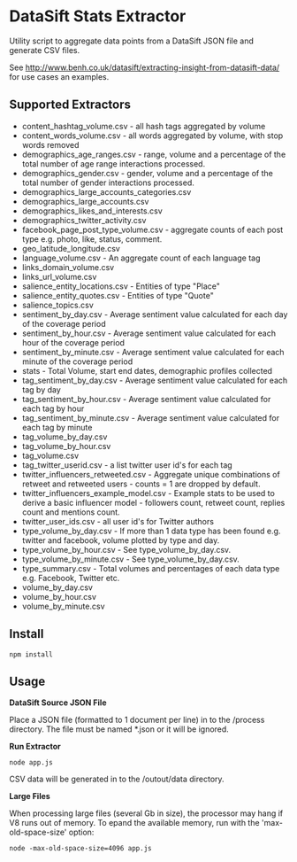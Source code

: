 DataSift Stats Extractor
========================

Utility script to aggregate data points from a DataSift JSON file and generate CSV files.

See http://www.benh.co.uk/datasift/extracting-insight-from-datasift-data/ for use cases an examples.


## Supported Extractors

* content_hashtag_volume.csv - all hash tags aggregated by volume
* content_words_volume.csv - all words aggregated by volume, with stop words removed
* demographics_age_ranges.csv - range, volume and a percentage of the total number of age range interactions processed.
* demographics_gender.csv - gender, volume and a percentage of the total number of gender interactions processed.
* demographics_large_accounts_categories.csv
* demographics_large_accounts.csv
* demographics_likes_and_interests.csv
* demographics_twitter_activity.csv
* facebook_page_post_type_volume.csv - aggregate counts of each post type e.g. photo, like, status, comment.
* geo_latitude_longitude.csv
* language_volume.csv - An aggregate count of each language tag
* links_domain_volume.csv
* links_url_volume.csv
* salience_entity_locations.csv - Entities of type "Place"
* salience_entity_quotes.csv - Entities of type "Quote"
* salience_topics.csv
* sentiment_by_day.csv - Average sentiment value calculated for each day of the coverage period
* sentiment_by_hour.csv - Average sentiment value calculated for each hour of the coverage period
* sentiment_by_minute.csv - Average sentiment value calculated for each minute of the coverage period
* stats - Total Volume, start end dates, demographic profiles collected
* tag_sentiment_by_day.csv - Average sentiment value calculated for each tag by day
* tag_sentiment_by_hour.csv - Average sentiment value calculated for each tag by hour
* tag_sentiment_by_minute.csv - Average sentiment value calculated for each tag by minute
* tag_volume_by_day.csv
* tag_volume_by_hour.csv
* tag_volume.csv
* tag_twitter_userid.csv - a list twitter user id's for each tag
* twitter_influencers_retweeted.csv - Aggregate unique combinations of retweet and retweeted users - counts = 1 are dropped by default.
* twitter_influencers_example_model.csv - Example stats to be used to derive a basic influencer model - followers count, retweet count, replies count and mentions count.
* twitter_user_ids.csv - all user id's for Twitter authors
* type_volume_by_day.csv - If more than 1 data type has been found e.g. twitter and facebook, volume plotted by type and day.
* type_volume_by_hour.csv - See type_volume_by_day.csv.
* type_volume_by_minute.csv - See type_volume_by_day.csv.
* type_summary.csv - Total volumes and percentages of each data type e.g. Facebook, Twitter etc.
* volume_by_day.csv
* volume_by_hour.csv
* volume_by_minute.csv

## Install

```npm install```



## Usage


**DataSift Source JSON File**

Place a JSON file (formatted to 1 document per line) in to the /process directory. The file must be named *.json or it will be ignored.



**Run Extractor**

```node app.js```

CSV data will be generated in to the /outout/data directory.


**Large Files**

When processing large files (several Gb in size), the processor may hang if V8 runs out of memory. To epand the available memory, run with the 'max-old-space-size' option:

```node -max-old-space-size=4096 app.js```
